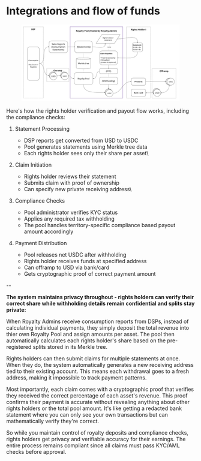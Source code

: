 # Integrations and flow of funds



<figure><img src="../.gitbook/assets/Original Works Protocol Design - Royalty Pool (private royalty splits) (1).jpg" alt=""><figcaption></figcaption></figure>

Here's how the rights holder verification and payout flow works, including the compliance checks:

1. Statement Processing
   * DSP reports get converted from USD to USDC
   * Pool generates statements using Merkle tree data
   * Each rights holder sees only their share per asset\

2. Claim Initiation
   * Rights holder reviews their statement
   * Submits claim with proof of ownership
   * Can specify new private receiving address\

3.  Compliance Checks

    * Pool administrator verifies KYC status
    * Applies any required tax withholding
    * The pool handles territory-specific compliance based payout amount accordingly


4. Payment Distribution
   * Pool releases net USDC after withholding
   * Rights holder receives funds at specified address
   * Can offramp to USD via bank/card
   * Gets cryptographic proof of correct payment amount

\--

**The system maintains privacy throughout - rights holders can verify their correct share while withholding details remain confidential and splits stay private:**

When Royalty Admins receive consumption reports from DSPs, instead of calculating individual payments, they simply deposit the total revenue into thier own Royalty Pool and assign amounts per asset. The pool then automatically calculates each rights holder's share based on the pre-registered splits stored in its Merkle tree.

Rights holders can then submit claims for multiple statements at once. When they do, the system automatically generates a new receiving address tied to their existing account. This means each withdrawal goes to a fresh address, making it impossible to track payment patterns.

Most importantly, each claim comes with a cryptographic proof that verifies they received the correct percentage of each asset's revenue. This proof confirms their payment is accurate without revealing anything about other rights holders or the total pool amount. It's like getting a redacted bank statement where you can only see your own transactions but can mathematically verify they're correct.

So while you maintain control of royalty deposits and compliance checks, rights holders get privacy and verifiable accuracy for their earnings. The entire process remains compliant since all claims must pass KYC/AML checks before approval.
